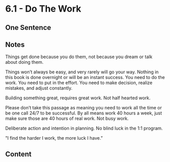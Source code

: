 # 6.1 - Do The Work

## One Sentence 

## Notes
Things get done because you do them, not because you dream or talk about doing them. 

Things won’t always be easy, and very rarely will go your way. Nothing in this book is done overnight or will be an instant success. You need to do the work. You need to put in the effort. You need to make decision, realize mistakes, and adjust constantly. 

Building something great, requires great work. Not half hearted work. 

Please don’t take this passage as meaning you need to work all the time or be one call 24/7 to be successful. By all means work 40 hours a week, just make sure those are 40 hours of real work. Not busy work. 

Deliberate action and intention in planning. No blind luck in the 1:1 program. 

"I find the harder I work, the more luck I have.”

## Content 
